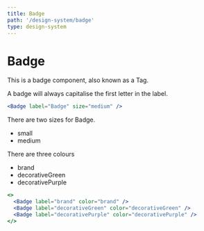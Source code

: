 ```yaml
---
title: Badge
path: '/design-system/badge'
type: design-system
---
```


# Badge

This is a badge component, also known as a Tag.

A badge will always capitalise the first letter in the label.

```jsx
<Badge label="Badge" size="medium" />
```

There are two sizes for Badge.

- small
- medium

There are three colours

- brand
- decorativeGreen
- decorativePurple

```jsx
<>
  <Badge label="brand" color="brand" />
  <Badge label="decorativeGreen" color="decorativeGreen" />
  <Badge label="decorativePurple" color="decorativePurple" />
</>
```

